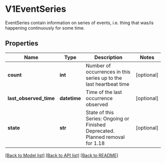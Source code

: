 # V1EventSeries

EventSeries contain information on series of events, i.e. thing that was/is happening continuously for some time.
## Properties
Name | Type | Description | Notes
------------ | ------------- | ------------- | -------------
**count** | **int** | Number of occurrences in this series up to the last heartbeat time | [optional] 
**last_observed_time** | **datetime** | Time of the last occurrence observed | [optional] 
**state** | **str** | State of this Series: Ongoing or Finished Deprecated. Planned removal for 1.18 | [optional] 

[[Back to Model list]](../README.md#documentation-for-models) [[Back to API list]](../README.md#documentation-for-api-endpoints) [[Back to README]](../README.md)


